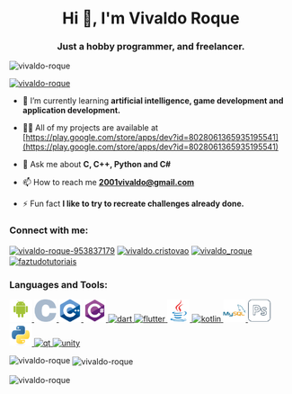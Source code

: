 <h1 align="center">Hi 👋, I'm Vivaldo Roque</h1>
<h3 align="center">Just a hobby programmer, and freelancer.</h3>

<p align="left"> <img src="https://komarev.com/ghpvc/?username=vivaldo-roque&label=Profile%20views&color=0e75b6&style=flat" alt="vivaldo-roque" /> </p>

<p align="left"> <a href="https://github.com/ryo-ma/github-profile-trophy"><img src="https://github-profile-trophy.vercel.app/?username=vivaldo-roque" alt="vivaldo-roque" /></a> </p>

- 🌱 I’m currently learning **artificial intelligence, game development and application development.**

- 👨‍💻 All of my projects are available at [https://play.google.com/store/apps/dev?id=8028061365935195541](https://play.google.com/store/apps/dev?id=8028061365935195541)

- 💬 Ask me about **C, C++, Python and C#**

- 📫 How to reach me **2001vivaldo@gmail.com**

- ⚡ Fun fact **I like to try to recreate challenges already done.**

<h3 align="left">Connect with me:</h3>
<p align="left">
<a href="https://linkedin.com/in/vivaldo-roque-953837179" target="blank"><img align="center" src="https://cdn.jsdelivr.net/npm/simple-icons@3.0.1/icons/linkedin.svg" alt="vivaldo-roque-953837179" height="30" width="40" /></a>
<a href="https://fb.com/vivaldo.cristovao" target="blank"><img align="center" src="https://cdn.jsdelivr.net/npm/simple-icons@3.0.1/icons/facebook.svg" alt="vivaldo.cristovao" height="30" width="40" /></a>
<a href="https://instagram.com/vivaldo_roque" target="blank"><img align="center" src="https://cdn.jsdelivr.net/npm/simple-icons@3.0.1/icons/instagram.svg" alt="vivaldo_roque" height="30" width="40" /></a>
<a href="https://www.youtube.com/c/faztudotutoriais" target="blank"><img align="center" src="https://cdn.jsdelivr.net/npm/simple-icons@3.0.1/icons/youtube.svg" alt="faztudotutoriais" height="30" width="40" /></a>
</p>

<h3 align="left">Languages and Tools:</h3>
<p align="left"> <a href="https://developer.android.com" target="_blank"> <img src="https://raw.githubusercontent.com/devicons/devicon/master/icons/android/android-original-wordmark.svg" alt="android" width="40" height="40"/> </a> <a href="https://www.cprogramming.com/" target="_blank"> <img src="https://raw.githubusercontent.com/devicons/devicon/master/icons/c/c-original.svg" alt="c" width="40" height="40"/> </a> <a href="https://www.w3schools.com/cpp/" target="_blank"> <img src="https://raw.githubusercontent.com/devicons/devicon/master/icons/cplusplus/cplusplus-original.svg" alt="cplusplus" width="40" height="40"/> </a> <a href="https://www.w3schools.com/cs/" target="_blank"> <img src="https://raw.githubusercontent.com/devicons/devicon/master/icons/csharp/csharp-original.svg" alt="csharp" width="40" height="40"/> </a> <a href="https://dart.dev" target="_blank"> <img src="https://www.vectorlogo.zone/logos/dartlang/dartlang-icon.svg" alt="dart" width="40" height="40"/> </a> <a href="https://flutter.dev" target="_blank"> <img src="https://www.vectorlogo.zone/logos/flutterio/flutterio-icon.svg" alt="flutter" width="40" height="40"/> </a> <a href="https://www.java.com" target="_blank"> <img src="https://raw.githubusercontent.com/devicons/devicon/master/icons/java/java-original.svg" alt="java" width="40" height="40"/> </a> <a href="https://kotlinlang.org" target="_blank"> <img src="https://www.vectorlogo.zone/logos/kotlinlang/kotlinlang-icon.svg" alt="kotlin" width="40" height="40"/> </a> <a href="https://www.mysql.com/" target="_blank"> <img src="https://raw.githubusercontent.com/devicons/devicon/master/icons/mysql/mysql-original-wordmark.svg" alt="mysql" width="40" height="40"/> </a> <a href="https://www.photoshop.com/en" target="_blank"> <img src="https://raw.githubusercontent.com/devicons/devicon/master/icons/photoshop/photoshop-line.svg" alt="photoshop" width="40" height="40"/> </a> <a href="https://www.python.org" target="_blank"> <img src="https://raw.githubusercontent.com/devicons/devicon/master/icons/python/python-original.svg" alt="python" width="40" height="40"/> </a> <a href="https://www.qt.io/" target="_blank"> <img src="https://upload.wikimedia.org/wikipedia/commons/0/0b/Qt_logo_2016.svg" alt="qt" width="40" height="40"/> </a> <a href="https://unity.com/" target="_blank"> <img src="https://www.vectorlogo.zone/logos/unity3d/unity3d-icon.svg" alt="unity" width="40" height="40"/> </a> </p>

<p><img align="left" src="https://github-readme-stats.vercel.app/api/top-langs?username=vivaldo-roque&show_icons=true&locale=en&layout=compact" alt="vivaldo-roque" /></p>

<p>&nbsp;<img align="center" src="https://github-readme-stats.vercel.app/api?username=vivaldo-roque&show_icons=true&locale=en" alt="vivaldo-roque" /></p>

<p><img align="center" src="https://github-readme-streak-stats.herokuapp.com/?user=vivaldo-roque&" alt="vivaldo-roque" /></p>

